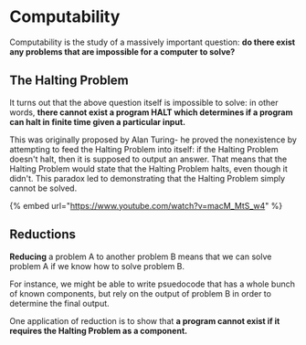 # Computability

Computability is the study of a massively important question:  **do there exist any problems that are impossible for a computer to solve?**&#x20;

## **The Halting Problem**

It turns out that the above question itself is impossible to solve: in other words, **there cannot exist a program HALT which determines if a program can halt in finite time given a particular input.**&#x20;

This was originally proposed by Alan Turing- he proved the nonexistence by attempting to feed the Halting Problem into itself: if the Halting Problem doesn't halt, then it is supposed to output an answer. That means that the Halting Problem would state that the Halting Problem halts, even though it didn't. This paradox led to demonstrating that the Halting Problem simply cannot be solved.

{% embed url="https://www.youtube.com/watch?v=macM_MtS_w4" %}

## Reductions

**Reducing** a problem A to another problem B means that we can solve problem A if we know how to solve problem B.

For instance, we might be able to write psuedocode that has a whole bunch of known components, but rely on the output of problem B in order to determine the final output.

One application of reduction is to show that **a program cannot exist if it requires the Halting Problem as a component.**&#x20;
